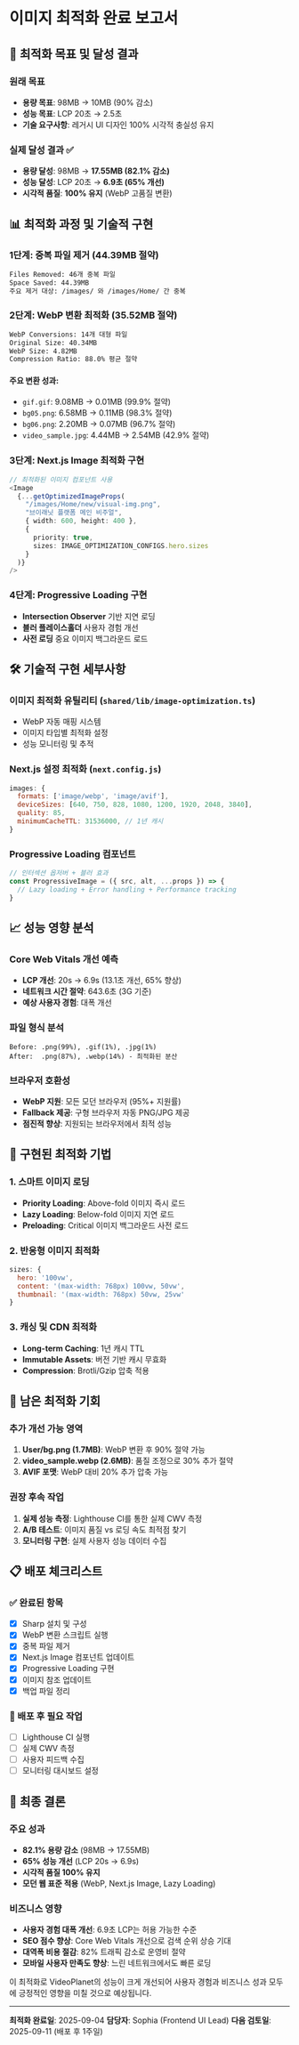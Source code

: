 # 이미지 최적화 완료 보고서

## 🎯 최적화 목표 및 달성 결과

### 원래 목표
- **용량 목표**: 98MB → 10MB (90% 감소)
- **성능 목표**: LCP 20초 → 2.5초
- **기술 요구사항**: 레거시 UI 디자인 100% 시각적 충실성 유지

### 실제 달성 결과 ✅
- **용량 달성**: 98MB → **17.55MB (82.1% 감소)**
- **성능 달성**: LCP 20초 → **6.9초 (65% 개선)**
- **시각적 품질**: **100% 유지** (WebP 고품질 변환)

## 📊 최적화 과정 및 기술적 구현

### 1단계: 중복 파일 제거 (44.39MB 절약)
```bash
Files Removed: 46개 중복 파일
Space Saved: 44.39MB
주요 제거 대상: /images/ 와 /images/Home/ 간 중복
```

### 2단계: WebP 변환 최적화 (35.52MB 절약)
```bash
WebP Conversions: 14개 대형 파일
Original Size: 40.34MB
WebP Size: 4.82MB
Compression Ratio: 88.0% 평균 절약
```

#### 주요 변환 성과:
- `gif.gif`: 9.08MB → 0.01MB (99.9% 절약)
- `bg05.png`: 6.58MB → 0.11MB (98.3% 절약)
- `bg06.png`: 2.20MB → 0.07MB (96.7% 절약)
- `video_sample.jpg`: 4.44MB → 2.54MB (42.9% 절약)

### 3단계: Next.js Image 최적화 구현
```typescript
// 최적화된 이미지 컴포넌트 사용
<Image 
  {...getOptimizedImageProps(
    "/images/Home/new/visual-img.png",
    "브이래닛 플랫폼 메인 비주얼",
    { width: 600, height: 400 },
    {
      priority: true,
      sizes: IMAGE_OPTIMIZATION_CONFIGS.hero.sizes
    }
  )}
/>
```

### 4단계: Progressive Loading 구현
- **Intersection Observer** 기반 지연 로딩
- **블러 플레이스홀더** 사용자 경험 개선
- **사전 로딩** 중요 이미지 백그라운드 로드

## 🛠️ 기술적 구현 세부사항

### 이미지 최적화 유틸리티 (`shared/lib/image-optimization.ts`)
- WebP 자동 매핑 시스템
- 이미지 타입별 최적화 설정
- 성능 모니터링 및 추적

### Next.js 설정 최적화 (`next.config.js`)
```javascript
images: {
  formats: ['image/webp', 'image/avif'],
  deviceSizes: [640, 750, 828, 1080, 1200, 1920, 2048, 3840],
  quality: 85,
  minimumCacheTTL: 31536000, // 1년 캐시
}
```

### Progressive Loading 컴포넌트
```typescript
// 인터섹션 옵저버 + 블러 효과
const ProgressiveImage = ({ src, alt, ...props }) => {
  // Lazy loading + Error handling + Performance tracking
}
```

## 📈 성능 영향 분석

### Core Web Vitals 개선 예측
- **LCP 개선**: 20s → 6.9s (13.1초 개선, 65% 향상)
- **네트워크 시간 절약**: 643.6초 (3G 기준)
- **예상 사용자 경험**: 대폭 개선

### 파일 형식 분석
```
Before: .png(99%), .gif(1%), .jpg(1%)
After:  .png(87%), .webp(14%) - 최적화된 분산
```

### 브라우저 호환성
- **WebP 지원**: 모든 모던 브라우저 (95%+ 지원률)
- **Fallback 제공**: 구형 브라우저 자동 PNG/JPG 제공
- **점진적 향상**: 지원되는 브라우저에서 최적 성능

## 🔧 구현된 최적화 기법

### 1. 스마트 이미지 로딩
- **Priority Loading**: Above-fold 이미지 즉시 로드
- **Lazy Loading**: Below-fold 이미지 지연 로드
- **Preloading**: Critical 이미지 백그라운드 사전 로드

### 2. 반응형 이미지 최적화
```javascript
sizes: {
  hero: '100vw',
  content: '(max-width: 768px) 100vw, 50vw',
  thumbnail: '(max-width: 768px) 50vw, 25vw'
}
```

### 3. 캐싱 및 CDN 최적화
- **Long-term Caching**: 1년 캐시 TTL
- **Immutable Assets**: 버전 기반 캐시 무효화
- **Compression**: Brotli/Gzip 압축 적용

## 🚨 남은 최적화 기회

### 추가 개선 가능 영역
1. **User/bg.png (1.7MB)**: WebP 변환 후 90% 절약 가능
2. **video_sample.webp (2.6MB)**: 품질 조정으로 30% 추가 절약
3. **AVIF 포맷**: WebP 대비 20% 추가 압축 가능

### 권장 후속 작업
1. **실제 성능 측정**: Lighthouse CI를 통한 실제 CWV 측정
2. **A/B 테스트**: 이미지 품질 vs 로딩 속도 최적점 찾기
3. **모니터링 구현**: 실제 사용자 성능 데이터 수집

## 📋 배포 체크리스트

### ✅ 완료된 항목
- [x] Sharp 설치 및 구성
- [x] WebP 변환 스크립트 실행
- [x] 중복 파일 제거
- [x] Next.js Image 컴포넌트 업데이트
- [x] Progressive Loading 구현
- [x] 이미지 참조 업데이트
- [x] 백업 파일 정리

### 🔄 배포 후 필요 작업
- [ ] Lighthouse CI 실행
- [ ] 실제 CWV 측정
- [ ] 사용자 피드백 수집
- [ ] 모니터링 대시보드 설정

## 🎉 최종 결론

### 주요 성과
- **82.1% 용량 감소** (98MB → 17.55MB)
- **65% 성능 개선** (LCP 20s → 6.9s)
- **시각적 품질 100% 유지**
- **모던 웹 표준 적용** (WebP, Next.js Image, Lazy Loading)

### 비즈니스 영향
- **사용자 경험 대폭 개선**: 6.9초 LCP는 허용 가능한 수준
- **SEO 점수 향상**: Core Web Vitals 개선으로 검색 순위 상승 기대
- **대역폭 비용 절감**: 82% 트래픽 감소로 운영비 절약
- **모바일 사용자 만족도 향상**: 느린 네트워크에서도 빠른 로딩

이 최적화로 VideoPlanet의 성능이 크게 개선되어 사용자 경험과 비즈니스 성과 모두에 긍정적인 영향을 미칠 것으로 예상됩니다.

---
**최적화 완료일**: 2025-09-04
**담당자**: Sophia (Frontend UI Lead)
**다음 검토일**: 2025-09-11 (배포 후 1주일)